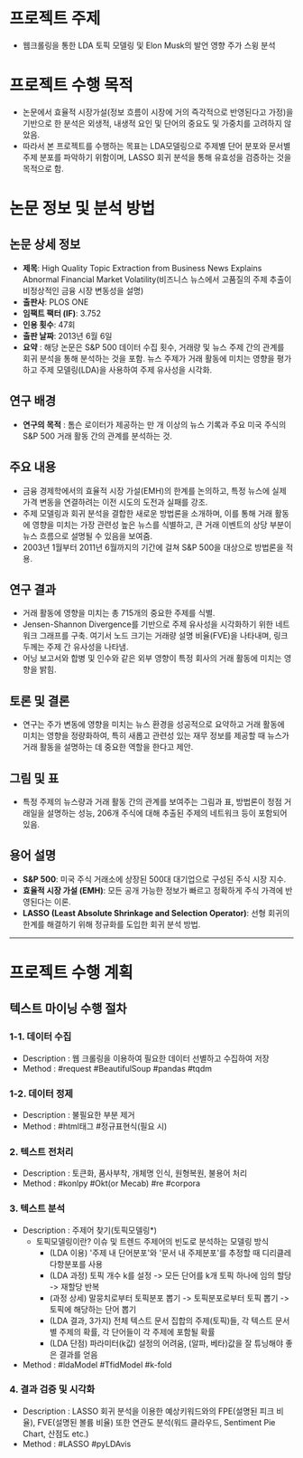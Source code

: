 # 프로젝트 주제 
- 웹크롤링을 통한 LDA 토픽 모델링 및 Elon Musk의 발언 영향 주가 스윙 분석



# 프로젝트 수행 목적 
- 논문에서 효율적 시장가설(정보 흐름이 시장에 거의 즉각적으로 반영된다고 가정)을 기반으로 한 분석은 외생적, 내생적 요인 및 단어의 중요도 및 가중치를 고려하지 않았음. 
- 따라서 본 프로젝트를 수행하는 목표는 LDA모델링으로 주제별 단어 분포와 문서별 주제 분포를 파악하기 위함이며, LASSO 회귀 분석을 통해 유효성을 검증하는 것을 목적으로 함. 



# 논문 정보 및 분석 방법
## 논문 상세 정보
- **제목**: High Quality Topic Extraction from Business News Explains Abnormal Financial Market Volatility(비즈니스 뉴스에서 고품질의 주제 추출이 비정상적인 금융 시장 변동성을 설명)
- **출판사**: PLOS ONE
- **임팩트 팩터 (IF)**: 3.752
- **인용 횟수**: 47회
- **출판 날짜**: 2013년 6월 6일
- **요약** : 해당 논문은 S&P 500 데이터 수집 횟수, 거래량 및 뉴스 주제 간의 관계를 회귀 분석을 통해 분석하는 것을 포함. 뉴스 주제가 거래 활동에 미치는 영향을 평가하고 주제 모델링(LDA)을 사용하여 주제 유사성을 시각화.

## 연구 배경
- **연구의 목적** : 톰슨 로이터가 제공하는 만 개 이상의 뉴스 기록과 주요 미국 주식의 S&P 500 거래 활동 간의 관계를 분석하는 것.

## 주요 내용
- 금융 경제학에서의 효율적 시장 가설(EMH)의 한계를 논의하고, 특정 뉴스에 실제 가격 변동을 연결하려는 이전 시도의 도전과 실패를 강조.
- 주제 모델링과 회귀 분석을 결합한 새로운 방법론을 소개하며, 이를 통해 거래 활동에 영향을 미치는 가장 관련성 높은 뉴스를 식별하고, 큰 거래 이벤트의 상당 부분이 뉴스 흐름으로 설명될 수 있음을 보여줌.
- 2003년 1월부터 2011년 6월까지의 기간에 걸쳐 S&P 500을 대상으로 방법론을 적용.

## 연구 결과
- 거래 활동에 영향을 미치는 총 715개의 중요한 주제를 식별.
- Jensen-Shannon Divergence를 기반으로 주제 유사성을 시각화하기 위한 네트워크 그래프를 구축. 여기서 노드 크기는 거래량 설명 비율(FVE)을 나타내며, 링크 두께는 주제 간 유사성을 나타냄.
- 어닝 보고서와 합병 및 인수와 같은 외부 영향이 특정 회사의 거래 활동에 미치는 영향을 밝힘.

## 토론 및 결론
- 연구는 주가 변동에 영향을 미치는 뉴스 환경을 성공적으로 요약하고 거래 활동에 미치는 영향을 정량화하여, 특히 새롭고 관련성 있는 재무 정보를 제공할 때 뉴스가 거래 활동을 설명하는 데 중요한 역할을 한다고 제안.

## 그림 및 표
- 특정 주제의 뉴스량과 거래 활동 간의 관계를 보여주는 그림과 표, 방법론이 정점 거래일을 설명하는 성능, 206개 주식에 대해 추출된 주제의 네트워크 등이 포함되어 있음.

## 용어 설명
- **S&P 500**: 미국 주식 거래소에 상장된 500대 대기업으로 구성된 주식 시장 지수.
- **효율적 시장 가설 (EMH)**: 모든 공개 가능한 정보가 빠르고 정확하게 주식 가격에 반영된다는 이론.
- **LASSO (Least Absolute Shrinkage and Selection Operator)**: 선형 회귀의 한계를 해결하기 위해 정규화를 도입한 회귀 분석 방법.

---


# 프로젝트 수행 계획
## 텍스트 마이닝 수행 절차
### 1-1. 데이터 수집
- Description : 웹 크롤링을 이용하여 필요한 데이터 선별하고 수집하여 저장 
- Method : #request #BeautifulSoup #pandas #tqdm

### 1-2. 데이터 정제
- Description : 불필요한 부분 제거 
- Method : #html태그 #정규표현식(필요 시)

### 2. 텍스트 전처리
- Description : 토큰화, 품사부착, 개체명 인식, 원형복원, 불용어 처리 
- Method : #konlpy #Okt(or Mecab) #re #corpora 

### 3. 텍스트 분석
- Description : 주제어 찾기(토픽모델링*) 
    - 토픽모델링이란? 이슈 및 트렌드 주제어의 빈도로 분석하는 모델링 방식
        - (LDA 이용) '주제 내 단어분포'와 '문서 내 주제분포'를 추정할 때 디리클레 다항분포를 사용
        - (LDA 과정) 토픽 개수 k를 설정 -> 모든 단어를 k개 토픽 하나에 임의 할당 -> 재할당 반복
        - (과정 상세) 말뭉치로부터 토픽분포 뽑기 -> 토픽분포로부터 토픽 뽑기 -> 토픽에 해당하는 단어 뽑기
        - (LDA 결과, 3가지) 전체 텍스트 문서 집합의 주제(토픽)들, 각 텍스트 문서별 주제의 확률, 각 단어들이 각 주제에 포함될 확률
        - (LDA 단점) 파라미터(k값) 설정의 어려움, (알파, 베타)값을 잘 튜닝해야 좋은 결과를 얻음
- Method : #ldaModel #TfidModel #k-fold

### 4. 결과 검증 및 시각화 
- Description : LASSO 회귀 분석을 이용한 예상키워드와의 FPE(설명된 피크 비율), FVE(설명된 볼륨 비율) 또한 연관도 분석(워드 클라우드, Sentiment Pie Chart, 산점도 etc.) 
- Method : #LASSO #pyLDAvis

